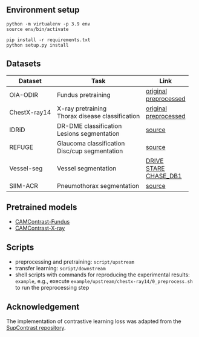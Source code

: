 ## Environment setup

```
python -m virtualenv -p 3.9 env
source env/bin/activate

pip install -r requirements.txt
python setup.py install
```

## Datasets

| Dataset      | Task                                                | Link                                                                                                                                                                                       |
|--------------|-----------------------------------------------------|--------------------------------------------------------------------------------------------------------------------------------------------------------------------------------------------|
| OIA-ODIR     | Fundus pretraining                                  | [original](https://github.com/nkicsl/OIA-ODIR)<br/>[preprocessed](https://drive.google.com/file/d/1g8GlnzAxIjqgZYctMMkbY5uMNoRyKx0M/view?usp=sharing)                                      |
| ChestX-ray14 | X-ray pretraining<br/>Thorax disease classification | [original](https://nihcc.app.box.com/v/ChestXray-NIHCC)<br/>[preprocessed](https://drive.google.com/file/d/1W4LZzGd-IfPkFVgR_6HybwuZxam1w9s-/view?usp=sharing)                             |
| IDRiD        | DR-DME classification<br/>Lesions segmentation      | [source](https://ieee-dataport.org/open-access/indian-diabetic-retinopathy-image-dataset-idrid)                                                                                            |
| REFUGE       | Glaucoma classification<br/>Disc/cup segmentation   | [source](https://refuge.grand-challenge.org/)                                                                                                                                              |
| Vessel-seg   | Vessel segmentation                                 | [DRIVE](https://drive.grand-challenge.org/DRIVE/)<br/>[STARE](https://cecas.clemson.edu/~ahoover/stare/probing/index.html)<br/>[CHASE_DB1](https://blogs.kingston.ac.uk/retinal/chasedb1/) |
| SIIM-ACR     | Pneumothorax segmentation                           | [source](https://www.kaggle.com/competitions/siim-acr-pneumothorax-segmentation)                                                                                                           |

## Pretrained models
- [CAMContrast-Fundus](https://drive.google.com/drive/folders/1i6UIAl8cc9V-21AfK5Yo5HKco2amKUT8?usp=sharing)
- [CAMContrast-X-ray](https://drive.google.com/drive/folders/1OEwRyjEQNuZDTjtk8ZJesoK6GLi8CPIk?usp=sharing)

## Scripts

- preprocessing and pretraining: `script/upstream`
- transfer learning: `script/downstream`
- shell scripts with commands for reproducing the experimental results: `example`, e.g., execute `example/upstream/chestx-ray14/0_preprocess.sh` to run the preprocessing step

## Acknowledgement

The implementation of contrastive learning loss was adapted from
the [SupContrast repository](https://github.com/HobbitLong/SupContrast). 
